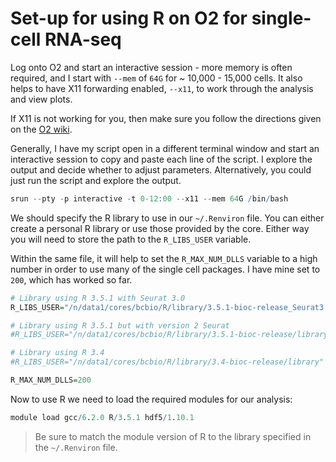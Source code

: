 # Set-up for using R on O2 for single-cell RNA-seq

Log onto O2 and start an interactive session - more memory is often required, and I start with `--mem` of `64G` for ~ 10,000 - 15,000 cells. It also helps to have X11 forwarding enabled, `--x11`, to work through the analysis and view plots.

If X11 is not working for you, then make sure you follow the directions given on the [O2 wiki](https://wiki.rc.hms.harvard.edu/display/O2/Using+X11+Applications+Remotely).

Generally, I have my script open in a different terminal window and start an interactive session to copy and paste each line of the script. I explore the output and decide whether to adjust parameters. Alternatively, you could just run the script and explore the output.

```r
srun --pty -p interactive -t 0-12:00 --x11 --mem 64G /bin/bash
```

We should specify the R library to use in our `~/.Renviron` file. You can either create a personal R library or use those provided by the core. Either way you will need to store the path to the `R_LIBS_USER` variable. 

Within the same file, it will help to set the `R_MAX_NUM_DLLS` variable to a high number in order to use many of the single cell packages. I have mine set to `200`, which has worked so far.

```r
# Library using R 3.5.1 with Seurat 3.0
R_LIBS_USER="/n/data1/cores/bcbio/R/library/3.5.1-bioc-release_Seurat3.0"

# Library using R 3.5.1 but with version 2 Seurat
#R_LIBS_USER="/n/data1/cores/bcbio/R/library/3.5.1-bioc-release/library"

# Library using R 3.4
#R_LIBS_USER="/n/data1/cores/bcbio/R/library/3.4-bioc-release/library"

R_MAX_NUM_DLLS=200
```

Now to use R we need to load the required modules for our analysis:

```r
module load gcc/6.2.0 R/3.5.1 hdf5/1.10.1
```

> Be sure to match the module version of R to the library specified in the `~/.Renviron` file.
